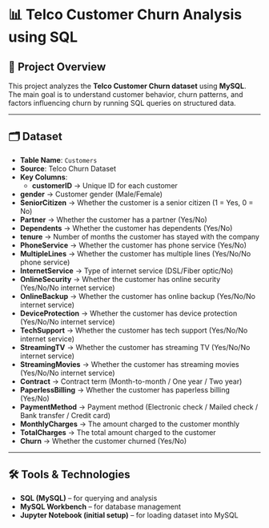 # 📊 Telco Customer Churn Analysis using SQL  

## 📌 Project Overview  
This project analyzes the **Telco Customer Churn dataset** using **MySQL**.  
The main goal is to understand customer behavior, churn patterns, and factors influencing churn by running SQL queries on structured data.  

---

## 🗂 Dataset  
- **Table Name**: `Customers`  
- **Source**: Telco Churn Dataset  
- **Key Columns**:  
  - **customerID** → Unique ID for each customer  
- **gender** → Customer gender (Male/Female)  
- **SeniorCitizen** → Whether the customer is a senior citizen (1 = Yes, 0 = No)  
- **Partner** → Whether the customer has a partner (Yes/No)  
- **Dependents** → Whether the customer has dependents (Yes/No)  
- **tenure** → Number of months the customer has stayed with the company  
- **PhoneService** → Whether the customer has phone service (Yes/No)  
- **MultipleLines** → Whether the customer has multiple lines (Yes/No/No phone service)  
- **InternetService** → Type of internet service (DSL/Fiber optic/No)  
- **OnlineSecurity** → Whether the customer has online security (Yes/No/No internet service)  
- **OnlineBackup** → Whether the customer has online backup (Yes/No/No internet service)  
- **DeviceProtection** → Whether the customer has device protection (Yes/No/No internet service)  
- **TechSupport** → Whether the customer has tech support (Yes/No/No internet service)  
- **StreamingTV** → Whether the customer has streaming TV (Yes/No/No internet service)  
- **StreamingMovies** → Whether the customer has streaming movies (Yes/No/No internet service)  
- **Contract** → Contract term (Month-to-month / One year / Two year)  
- **PaperlessBilling** → Whether the customer has paperless billing (Yes/No)  
- **PaymentMethod** → Payment method (Electronic check / Mailed check / Bank transfer / Credit card)  
- **MonthlyCharges** → The amount charged to the customer monthly  
- **TotalCharges** → The total amount charged to the customer  
- **Churn** → Whether the customer churned (Yes/No)  

---

## 🛠 Tools & Technologies  
- **SQL (MySQL)** – for querying and analysis  
- **MySQL Workbench** – for database management  
- **Jupyter Notebook (initial setup)** – for loading dataset into MySQL  
